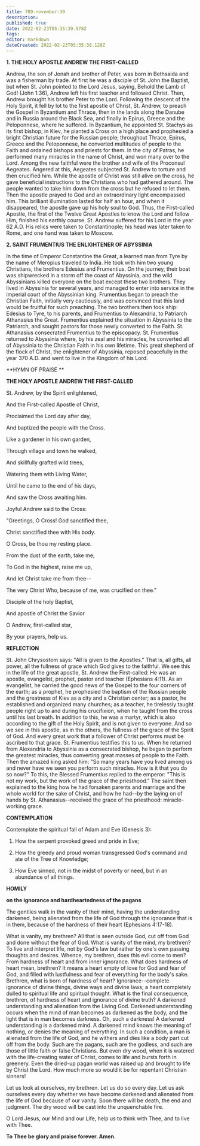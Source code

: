 ```yaml
---
title: 709-november-30
description: 
published: true
date: 2022-02-23T05:35:39.978Z
tags: 
editor: markdown
dateCreated: 2022-02-23T05:35:38.128Z
---
```



**1. THE HOLY APOSTLE ANDREW THE FIRST-CALLED**

Andrew, the son of Jonah and brother of Peter, was born in Bethsaida and was a fisherman by trade. At first he was a disciple of St. John the Baptist, but when St. John pointed to the Lord Jesus, saying, Behold the Lamb of God! (John 1:36), Andrew left his first teacher and followed Christ. Then, Andrew brought his brother Peter to the Lord. Following the descent of the Holy Spirit, it fell by lot to the first apostle of Christ, St. Andrew, to preach the Gospel in Byzantium and Thrace, then in the lands along the Danube and in Russia around the Black Sea, and finally in Epirus, Greece and the Peloponnese, where he suffered. In Byzantium, he appointed St. Stachys as its first bishop; in Kiev, he planted a Cross on a high place and prophesied a bright Christian future for the Russian people; throughout Thrace, Epirus, Greece and the Peloponnese, he converted multitudes of people to the Faith and ordained bishops and priests for them. In the city of Patras, he performed many miracles in the name of Christ, and won many over to the Lord. Among the new faithful were the brother and wife of the Proconsul Aegeates. Angered at this, Aegeates subjected St. Andrew to torture and then crucified him. While the apostle of Christ was still alive on the cross, he gave beneficial instructions to the Christians who had gathered around. The people wanted to take him down from the cross but he refused to let them. Then the apostle prayed to God and an extraordinary light encompassed him. This brilliant illumination lasted for half an hour, and when it disappeared, the apostle gave up his holy soul to God. Thus, the First-called Apostle, the first of the Twelve Great Apostles to know the Lord and follow Him, finished his earthly course. St. Andrew suffered for his Lord in the year 62 A.D. His relics were taken to Constantinople; his head was later taken to Rome, and one hand was taken to Moscow.

**2. SAINT FRUMENTIUS THE ENLIGHTENER OF ABYSSINIA**

In the time of Emperor Constantine the Great, a learned man from Tyre by the name of Meropius traveled to India. He took with him two young Christians, the brothers Edesius and Frumentius. On the journey, their boat was shipwrecked in a storm off the coast of Abyssinia, and the wild Abyssinians killed everyone on the boat except these two brothers. They lived in Abyssinia for several years, and managed to enter into service in the imperial court of the Abyssinian king. Frumentius began to preach the Christian Faith, initially very cautiously, and was convinced that this land would be fruitful for such preaching. The two brothers then took ship: Edesius to Tyre, to his parents, and Frumentius to Alexandria, to Patriarch Athanasius the Great. Frumentius explained the situation in Abyssinia to the Patriarch, and sought pastors for those newly converted to the Faith. St. Athanasius consecrated Frumentius to the episcopacy. St. Frumentius returned to Abyssinia where, by his zeal and his miracles, he converted all of Abyssinia to the Christian Faith in his own lifetime. This great shepherd of the flock of Christ, the enlightener of Abyssinia, reposed peacefully in the year 370 A.D. and went to live in the Kingdom of his Lord.



**HYMN OF PRAISE
 **

**THE HOLY APOSTLE ANDREW THE FIRST-CALLED**

St. Andrew, by the Spirit enlightened,

And the First-called Apostle of Christ,
 

Proclaimed the Lord day after day,
 

And baptized the people with the Cross.
 

Like a gardener in his own garden,
 

Through village and town he walked,
 

And skillfully grafted wild trees,
 

Watering them with Living Water, 
 

Until he came to the end of his days,
 

And saw the Cross awaiting him.
 

Joyful Andrew said to the Cross:
 

"Greetings, O Cross! God sanctified thee,
 

Christ sanctified thee with His body.
 

O Cross, be thou my resting place.
 

From the dust of the earth, take me;
 

To God in the highest, raise me up,
 

And let Christ take me from thee--
 

The very Christ Who, because of me, was crucified on thee."
 

Disciple of the holy Baptist,
 

And apostle of Christ the Savior
 

O Andrew, first-called star,
 

By your prayers, help us.

 
**REFLECTION**

St. John Chrysostom says: "All is given to the Apostles." That is, all gifts, all power, all the fullness of grace which God gives to the faithful. We see this in the life of the great apostle, St. Andrew the First-called: He was an apostle, evangelist, prophet, pastor and teacher (Ephesians 4:11). As an evangelist, he carried the good news of the Gospel to the four corners of the earth; as a prophet, he prophesied the baptism of the Russian people and the greatness of Kiev as a city and a Christian center; as a pastor, he established and organized many churches; as a teacher, he tirelessly taught people right up to and during his crucifixion, when he taught from the cross until his last breath. In addition to this, he was a martyr, which is also according to the gift of the Holy Spirit, and is not given to everyone. And so we see in this apostle, as in the others, the fullness of the grace of the Spirit of God. And every great work that a follower of Christ performs must be ascribed to that grace. St. Frumentius testifies this to us. When he returned from Alexandria to Abyssinia as a consecrated bishop, he began to perform the greatest miracles, thus converting great masses of people to the Faith. Then the amazed king asked him: "So many years have you lived among us and never have we seen you perform such miracles. How is it that you do so now?" To this, the Blessed Frumentius replied to the emperor: "This is not my work, but the work of the grace of the priesthood." The saint then explained to the king how he had forsaken parents and marriage and the whole world for the sake of Christ, and how he had--by the laying on of hands by St. Athanasius--received the grace of the priesthood: miracle-working grace.



**CONTEMPLATION**

Contemplate the spiritual fall of Adam and Eve (Genesis 3):
 

1.  How the serpent provoked greed and pride in Eve;
 

1.  How the greedy and proud woman transgressed God's command and ate of the Tree of Knowledge;
 

1.  How Eve sinned, not in the midst of poverty or need, but in an abundance of all things.



**HOMILY**

**on the ignorance and hardheartedness of the pagans**

The gentiles walk in the vanity of their mind, having the understanding darkened, being alienated from the life of God through the ignorance that is in them, because of the hardness of their heart (Ephesians 4:17-18).

What is vanity, my brethren? All that is seen outside God, cut off from God and done without the fear of God. What is vanity of the mind, my brethren? To live and interpret life, not by God's law but rather by one's own passing thoughts and desires. Whence, my brethren, does this evil come to men? From hardness of heart and from inner ignorance. What does hardness of heart mean, brethren? It means a heart empty of love for God and fear of God, and filled with lustfulness and fear of everything for the body's sake. Brethren, what is born of hardness of heart? Ignorance--complete ignorance of divine things, divine ways and divine laws; a heart completely dulled to spiritual life and spiritual thought. What is the final consequence, brethren, of hardness of heart and ignorance of divine truth? A darkened understanding and alienation from the Living God. Darkened understanding occurs when the mind of man becomes as darkened as the body, and the light that is in man becomes darkness. Oh, such a darkness! A darkened understanding is a darkened mind. A darkened mind knows the meaning of nothing, or denies the meaning of everything. In such a condition, a man is alienated from the life of God, and he withers and dies like a body part cut off from the body. Such are the pagans, such are the godless, and such are those of little faith or false Christians. But even dry wood, when it is watered with the life-creating water of Christ, comes to life and bursts forth in greenery. Even the dried-up pagan world was raised up and brought to life by Christ the Lord. How much more so would it be for repentant Christian sinners!

Let us look at ourselves, my brethren. Let us do so every day. Let us ask ourselves every day whether we have become darkened and alienated from the life of God because of our vanity. Soon there will be death, the end and judgment. The dry wood will be cast into the unquenchable fire.

O Lord Jesus, our Mind and our Life, help us to think with Thee, and to live with Thee.

**To Thee be glory and praise forever. Amen.**
